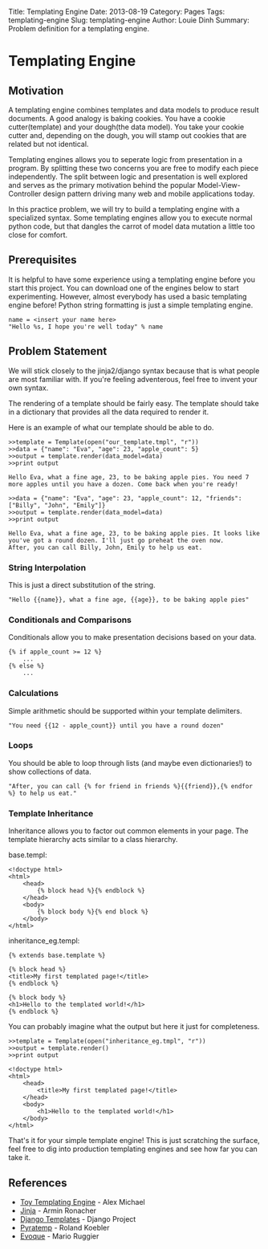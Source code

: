 Title: Templating Engine
Date: 2013-08-19
Category: Pages
Tags: templating-engine
Slug: templating-engine
Author: Louie Dinh
Summary: Problem definition for a templating engine.

Templating Engine
=================


Motivation
----------

A templating engine combines templates and data models to produce result documents. A good analogy
is baking cookies. You have a cookie cutter(template) and your dough(the data model). You take
your cookie cutter and, depending on the dough, you will stamp out cookies that are
related but not identical.

Templating engines allows you to seperate logic from presentation in a program. By splitting these two
concerns you are free to modify each piece independently. The split between logic and presentation is
well explored and serves as the primary motivation behind the popular Model-View-Controller
design pattern driving many web and mobile applications today.

In this practice problem, we will try to build a templating engine with a specialized syntax. Some
templating engines allow you to execute normal python code, but that dangles the carrot of model 
data mutation a little too close for comfort.


Prerequisites
-------------

It is helpful to have some experience using a templating engine before you start this project.
You can download one of the engines below to start experimenting. However, almost everybody has
used a basic templating engine before! Python string formatting is just a simple templating engine.

    name = <insert your name here>
    "Hello %s, I hope you're well today" % name


Problem Statement
-----------------

We will stick closely to the jinja2/django syntax because that is what people are most familiar with. 
If you're feeling adventerous, feel free to invent your own syntax.

The rendering of a template should be fairly easy. The template
should take in a dictionary that provides all the data required
to render it.

Here is an example of what our template should be able to do.

    >>template = Template(open("our_template.tmpl", "r"))
    >>data = {"name": "Eva", "age": 23, "apple_count": 5}
    >>output = template.render(data_model=data)
    >>print output

    Hello Eva, what a fine age, 23, to be baking apple pies. You need 7 more apples until you have a dozen. Come back when you're ready!

    >>data = {"name": "Eva", "age": 23, "apple_count": 12, "friends": ["Billy", "John", "Emily"]}
    >>output = template.render(data_model=data)
    >>print output

    Hello Eva, what a fine age, 23, to be baking apple pies. It looks like you've got a round dozen. I'll just go preheat the oven now. 
    After, you can call Billy, John, Emily to help us eat.

### String Interpolation ###

This is just a direct substitution of the string.

    "Hello {{name}}, what a fine age, {{age}}, to be baking apple pies"

### Conditionals and Comparisons ###

Conditionals allow you to make presentation decisions based on your data.

    {% if apple_count >= 12 %}
        ...
    {% else %}
        ...

### Calculations ###

Simple arithmetic should be supported within your template delimiters.

    "You need {{12 - apple_count}} until you have a round dozen"

### Loops ###
You should be able to loop through lists (and maybe even dictionaries!) to show collections of data.

    "After, you can call {% for friend in friends %}{{friend}},{% endfor %} to help us eat."

### Template Inheritance ###

Inheritance allows you to factor out common elements in your page. The template hierarchy
acts similar to a class hierarchy.

base.templ:
    
    <!doctype html>
    <html>
        <head>
            {% block head %}{% endblock %}
        </head>
        <body>
            {% block body %}{% end block %}
        </body>
    </html>

inheritance_eg.templ:

    {% extends base.template %}

    {% block head %}
    <title>My first templated page!</title>
    {% endblock %}

    {% block body %}
    <h1>Hello to the templated world!</h1>
    {% endblock %}

You can probably imagine what the output but here it just for completeness.

    >>template = Template(open("inheritance_eg.tmpl", "r"))
    >>output = template.render()
    >>print output
 
    <!doctype html>
    <html>
        <head>
            <title>My first templated page!</title>
        </head>
        <body>
            <h1>Hello to the templated world!</h1>
        </body>
    </html>

That's it for your simple template engine! This is just scratching the surface, feel free to
dig into production templating engines and see how far you can take it.


References
-----------

* [Toy Templating Engine](http://alexmic.net/building-a-template-engine/) - Alex Michael
* [Jinja](http://jinja.pocoo.org/docs/) - Armin Ronacher
* [Django Templates](https://www.djangoproject.com/) - Django Project
* [Pyratemp](http://www.simple-is-better.org/template/pyratemp.html) - Roland Koebler
* [Evoque](https://pypi.python.org/pypi/evoque/) - Mario Ruggier

